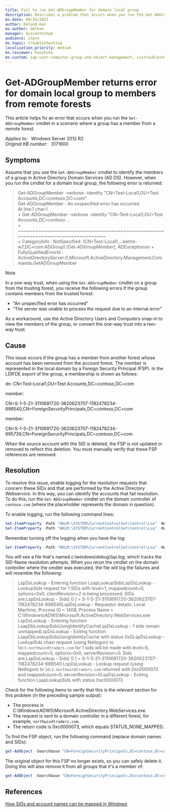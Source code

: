 ```yaml
---
title: Fail to run Get-ADGroupMember for domain local group
description: Describes a problem that occurs when you run the Get-ADGroupMember cmdlet in a scenario where a group has a member from a remote forest. A resolution is provided.
ms.date: 09/24/2021
author: Deland-Han
ms.author: delhan
manager: dcscontentpm
audience: itpro
ms.topic: troubleshooting
localization_priority: medium
ms.reviewer: kaushika
ms.custom: sap:user-computer-group-and-object-management, csstroubleshoot
---
```

# Get-ADGroupMember returns error for domain local group to members from remote forests

This article helps fix an error that occurs when you run the `Get-ADGroupMember` cmdlet in a scenario where a group has a member from a remote forest.

_Applies to:_ &nbsp; Windows Server 2012 R2  
_Original KB number:_ &nbsp; 3171600

## Symptoms

Assume that you use the `Get-ADGroupMember` cmdlet to identify the members of a group in Active Directory Domain Services (AD DS). However, when you run the cmdlet for a domain local group, the following error is returned:

> Get-ADGroupMember -verbose -identity "CN=Test-Local1,OU=Test Accounts,DC=contoso,DC=com"  
> Get-ADGroupMember : An unspecified error has occurred  
> At line:1 char:1  
> \+ Get-ADGroupMember -verbose -identity "CN=Test-Local1,OU=Test Accounts,DC=contoso ...  
> \+ ~~~~~~~~~~~~~~~~~~~~~~~~~~~~~~~~~~~~~~~~~~~~~~~~~~~~~~~~~~~~~~~~~~~~~~~~~~~~~~~~  
> \+ CategoryInfo : NotSpecified: (CN=Test-Local1,...bertm-w7,DC=com:ADGroup) [Get-ADGroupMember], ADExceptionon + FullyQualifiedErrorId : ActiveDirectoryServer:0,Microsoft.ActiveDirectory.Management.Commands.GetADGroupMember

> [!NOTE]
> In a one-way trust, when using the `Get-ADGroupMember` cmdlet on a group from the trusting forest, you receive the following errors if the group contains members from the trusted forest:
>
> - "An unspecified error has occurred"
> - "The server was unable to process the request due to an internal error"
>
> As a workaround, use the Active Directory Users and Computers snap-in to view the members of the group, or convert the one-way trust into a two-way trust.

## Cause

This issue occurs if the group has a member from another forest whose account has been removed from the account forest. The member is represented in the local domain by a Foreign Security Principal (FSP). In the LDIFDE export of the group, a membership is shown as follows:

dn: CN=Test-Local1,OU=Test Accounts,DC=contoso,DC=com

member:

CN=S-1-5-21-3110691720-3620623707-1182478234-698540,CN=ForeignSecurityPrincipals,DC=contoso,DC=com

member:

CN=S-1-5-21-3110691720-3620623707-1182478234-695739,CN=ForeignSecurityPrincipals,DC=contoso,DC=com

When the source account with the SID is deleted, the FSP is not updated or removed to reflect this deletion. You must manually verify that these FSP references are removed.

## Resolution

To resolve this issue, enable logging for the resolution requests that concern these SIDs and that are performed by the Active Directory Webservice. In this way, you can identify the accounts that fail resolution. To do this, run the `Get-ADGroupMember` cmdlet on the domain controller of `contoso.com` (where the placeholder represents the domain in question).

To enable logging, run the following command lines:

```powershell
Set-ItemProperty -Path "HKLM:\SYSTEM\CurrentControlSet\Control\Lsa" -Name LspDbgInfoLevel -Value 0x800 -Type dword -Force
Set-ItemProperty -Path "HKLM:\SYSTEM\CurrentControlSet\Control\Lsa" -Name LspDbgTraceOptions -Value 0x1 -Type dword -Force
```

Remember turning off the logging when you have the log:

```powershell
Set-ItemProperty -Path "HKLM:\SYSTEM\CurrentControlSet\Control\Lsa" -Name LspDbgInfoLevel -Value 0x0 -Type dword -Force
```

You will see a file that's named *c:\windows\debug\lsp.log*, which tracks the SID-Name resolution attempts. When you rerun the cmdlet on the domain controller where the cmdlet was executed, the file will log the failures and will resemble the following:

> LspDsLookup - Entering function LsapLookupSidsLspDsLookup - LookupSids request for 1 SIDs with level=1, mappedcount=0, options=0x0, clientRevision=2 is being processed. SIDs are;LspDsLookup - Sids[ 0 ] = S-1-5-21-3110691720-3620623707-1182478234-698540LspDsLookup - Requestor details: Local Machine, Process ID = 1408, Process Name = C:\Windows\ADWS\Microsoft.ActiveDirectory.WebServices.exe LspDsLookup - Entering function LsapDbLookupSidsUsingIdentityCacheLspDsLookup - 1 sids remain unmappedLspDsLookup - Exiting function LsapDbLookupSidsUsingIdentityCache with status 0x0LspDsLookup - LookupSids chain request (using Netlogon) to \\`dc3.northwindtraders.com` for 1 sids will be made with level=6, mappedcount=0, options=0x0, serverRevision=0. Sids are;LspDsLookup - Sids[ 0 ] = S-1-5-21-3110691720-3620623707-1182478234-698540 LspDsLookup - Lookup request (using Netlogon) to \\`dc3.northwindtraders.com` returned with 0xc0000073  and mappedcount=0, serverRevision=0LspDsLookup - Exiting function LsapLookupSids with status 0xc0000073

Check for the following items to verify that this is the relevant section for this problem (in the preceding sample output):

- The process is C:\Windows\ADWS\Microsoft.ActiveDirectory.WebServices.exe.
- The request is sent to a domain controller in a different forest, for example, `northwindtraders.com`.
- The return code is 0xc0000073, which equals STATUS_NONE_MAPPED.

To find the FSP object, run the following command (replace domain names and SIDs):

```powershell
get-AdObject -Searchbase "CN=ForeignSecurityPrincipals,DC=contoso,DC=com" -ldapfilter "(cn=S-1-5-21-3110691720-3620623707-1182478234-698540)"
```

The original object for this FSP no longer exists, so you can safely delete it. Doing this will also remove it from all groups that it's a member of:

```powershell
get-AdObject -Searchbase "CN=ForeignSecurityPrincipals,DC=contoso,DC=com" -ldapfilter "(cn=S-1-5-21-3110691720-3620623707-1182478234-698540)" | Remove-AdObject -Confirm:$false
```

## References

[How SIDs and account names can be mapped in Windows](/previous-versions/windows/it-pro/windows-server-2008-R2-and-2008/ff428139(v=ws.10))
